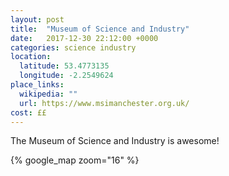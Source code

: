 ```yaml
---
layout: post
title:  "Museum of Science and Industry"
date:   2017-12-30 22:12:00 +0000
categories: science industry
location:
  latitude: 53.4773135
  longitude: -2.2549624
place_links:
  wikipedia: ""
  url: https://www.msimanchester.org.uk/
cost: ££
---
```

The Museum of Science and Industry is awesome!

{% google_map zoom="16" %}
